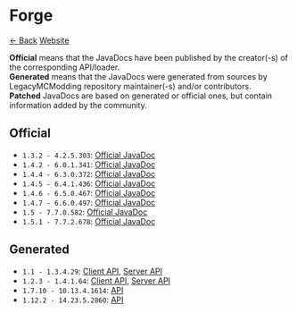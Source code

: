 # Forge

[<- Back](https://legacymcmodding.github.io/Modding-API-JavaDocs) [Website](https://forums.minecraftforge.net/)

**Official** means that the JavaDocs have been published by the creator(-s) of the corresponding API/loader.<br>
**Generated** means that the JavaDocs were generated from sources by LegacyMCModding repository maintainer(-s) and/or contributors.<br>
**Patched** JavaDocs are based on generated or official ones, but contain information added by the community.  

## Official  
* `1.3.2 - 4.2.5.303`: [Official JavaDoc](./official/1.3.2-4.2.5.303/index.html)
* `1.4.2 - 6.0.1.341`: [Official JavaDoc](./official/1.4.2-6.0.1.341/index.html)
* `1.4.4 - 6.3.0.372`: [Official JavaDoc](./official/1.4.4-6.3.0.372/index.html)
* `1.4.5 - 6.4.1.436`: [Official JavaDoc](./official/1.4.5-6.4.1.436/index.html)
* `1.4.6 - 6.5.0.467`: [Official JavaDoc](./official/1.4.6-6.5.0.467/index.html)
* `1.4.7 - 6.6.0.497`: [Official JavaDoc](./official/1.4.7-6.6.0.497/index.html)
* `1.5 - 7.7.0.582`: [Official JavaDoc](./official/1.5-7.7.0.582/index.html)
* `1.5.1 - 7.7.2.678`: [Official JavaDoc](./official/1.5.1-7.7.2.678/index.html)

## Generated  
* `1.1 - 1.3.4.29`: [Client API](./generated/1.1-1.3.4.29/client/index.html), [Server API](./generated/1.1-1.3.4.29/server/index.html)
* `1.2.3 - 1.4.1.64`: [Client API](./generated/1.2.3-1.4.1.64/client/index.html), [Server API](./generated/1.2.3-1.4.1.64/server/index.html)
* `1.7.10 - 10.13.4.1614`: [API](./generated/1.7.10-10.13.4.1614/index.html)
* `1.12.2 - 14.23.5.2860`: [API](./generated/1.12.2-14.23.5.2860/index.html)
